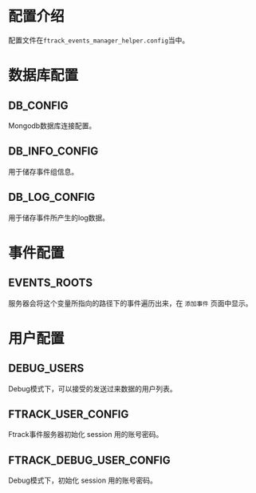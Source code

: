 # 配置介绍
配置文件在```ftrack_events_manager_helper.config```当中。

# 数据库配置
## DB_CONFIG
Mongodb数据库连接配置。
## DB_INFO_CONFIG
用于储存事件组信息。
## DB_LOG_CONFIG
用于储存事件所产生的log数据。

# 事件配置
## EVENTS_ROOTS
服务器会将这个变量所指向的路径下的事件遍历出来，在 ```添加事件``` 页面中显示。

# 用户配置
## DEBUG_USERS
Debug模式下，可以接受的发送过来数据的用户列表。
## FTRACK_USER_CONFIG
Ftrack事件服务器初始化 session 用的账号密码。
## FTRACK_DEBUG_USER_CONFIG
Debug模式下，初始化 session 用的账号密码。